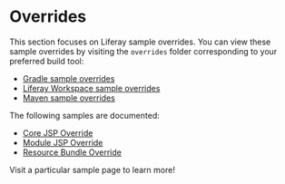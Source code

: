 # Overrides [](id=overrides)

This section focuses on Liferay sample overrides. You can view these sample
overrides by visiting the `overrides` folder corresponding to your preferred
build tool:

- [Gradle sample overrides](https://github.com/liferay/liferay-blade-samples/tree/7.0/gradle/overrides)
- [Liferay Workspace sample overrides](https://github.com/liferay/liferay-blade-samples/tree/7.0/liferay-workspace/overrides)
- [Maven sample overrides](https://github.com/liferay/liferay-blade-samples/tree/7.0/maven/overrides)

The following samples are documented:

- [Core JSP Override](core-jsp-override)
- [Module JSP Override](module-jsp-override)
- [Resource Bundle Override](resource-bundle-override)

Visit a particular sample page to learn more!
